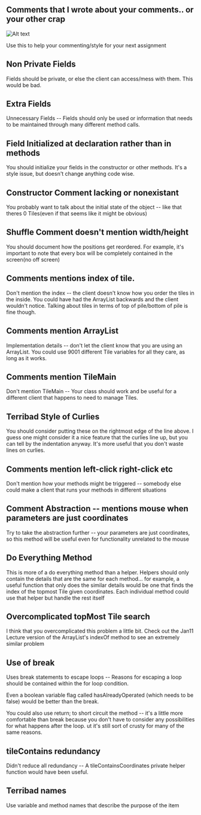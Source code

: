 ## Comments that I wrote about your comments.. or your other crap

![Alt text](http://davidpmah.com/cse/14312wi/crazysparkle.png)

Use this to help your commenting/style for your next assignment

## Non Private Fields

Fields should be private, or else the client
can access/mess with them. This would be bad.

## Extra Fields

Unnecessary Fields -- Fields should only be used
or information that needs to be maintained through
many different method calls.

## Field Initialized at declaration rather than in methods

You should initialize your fields in the constructor
or other methods. It's a style issue, but doesn't change anything code wise.

## Constructor Comment lacking or nonexistant

You probably want to talk about the initial state
of the object -- like that theres 0 Tiles(even if
that seems like it might be obvious)

## Shuffle Comment doesn't mention width/height

You should document how the positions get reordered. For example,
it's important to note that every box will be completely contained
in the screen(no off screen)

## Comments mentions index of tile.

Don't mention the index -- the client doesn't know how you order the
tiles in the inside. You could have had the ArrayList backwards and
the client wouldn't notice.  Talking about tiles in terms of top of
pile/bottom of pile is fine though.

## Comments mention ArrayList

Implementation details -- don't let the client know that you are using
an ArrayList. You could use 9001 different Tile variables for all they
care, as long as it works.

## Comments mention TileMain

Don't mention TileMain -- Your class should work and be useful for a different
client that happens to need to manage Tiles.

## Terribad Style of Curlies

You should consider putting these on the rightmost edge of the line above.
I guess one might consider it a nice feature that the curlies line up,
but you can tell by the indentation anyway. It's more useful that you don't waste lines on curlies. 

## Comments mention left-click right-click etc

Don't mention how your methods might be triggered -- somebody else could make
a client that runs your methods in different situations

## Comment Abstraction -- mentions mouse when parameters are just coordinates

Try to take the abstraction further -- your parameters are just coordinates, 
so this method will be useful even for functionality unrelated to the mouse

## Do Everything Method

This is more of a do everything method than a helper.
Helpers should only contain the details that are the same for each method...
for example, a useful function that only does the similar details would be one
that finds the index of the topmost Tile given coordinates.
Each individual method could use that helper but handle the rest itself

## Overcomplicated topMost Tile search

I think that you overcomplicated this problem a little bit.
Check out the Jan11 Lecture version of the ArrayList's indexOf
method to see an extremely similar problem

## Use of break

Uses break statements to escape loops -- Reasons for escaping a 
loop should be contained within the for loop condition.

Even a boolean variable flag called hasAlreadyOperated
(which needs to be false) would be better than the break.

You could also use return; to short circuit the method -- it's a little more comfortable than break
because you don't have to consider any possibilities for what happens after the loop.
ut it's still sort of crusty for many of the same reasons.

## tileContains redundancy

Didn't reduce all redundancy -- A tileContainsCoordinates private helper function would have been useful.

## Terribad names

Use variable and method names that describe the purpose of the item
